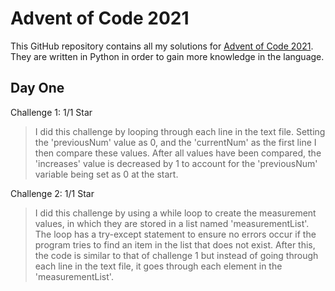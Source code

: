 # Advent of Code 2021

This GitHub repository contains all my solutions for [Advent of Code 2021](https://adventofcode.com/). They are written in Python in order to gain more knowledge in the language.

## Day One
Challenge 1: 1/1 Star
> I did this challenge by looping through each line in the text file. Setting the 'previousNum' value as 0, and the 'currentNum' as the first line I then compare these values. After all values have been compared, the 'increases' value is decreased by 1 to account for the 'previousNum' variable being set as 0 at the start.

Challenge 2: 1/1 Star

> I did this challenge by using a while loop to create the measurement values, in which they are stored in a list named 'measurementList'. The loop has a try-except statement to ensure no errors occur if the program tries to find an item in the list that does not exist. After this, the code is similar to that of challenge 1 but instead of going through each line in the text file, it goes through each element in the 'measurementList'.